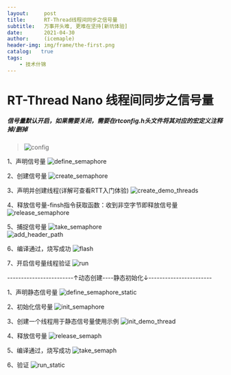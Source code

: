 ```yaml
---
layout:     post
title:      RT-Thread线程间同步之信号量
subtitle:   万事开头难, 更难在坚持[新坑体验]
date:       2021-04-30
author:     (icemaple)
header-img: img/frame/the-first.png
catalog:   true
tags:
    - 技术什锦
---
```

# RT-Thread Nano 线程间同步之信号量
##### 信号量默认开启，如果需要关闭，需要在rtconfig.h头文件将其对应的宏定义注释掉/删掉
> ![config](/img/frame/rt-thread/chapter3-thread-sync/semaphore/RTT-3-sema-0-config-rt_using_semaphore.png)  

1、声明信号量
![define_semaphore](/img/frame/rt-thread/chapter3-thread-sync/semaphore/RTT-3-sema-1-define_semaphore.png)  

2、创建信号量
![create_semaphore](/img/frame/rt-thread/chapter3-thread-sync/semaphore/RTT-3-sema-2-create_semaphore.png)  

3、声明并创建线程(详解可查看RTT入门体验)
![create_demo_threads](/img/frame/rt-thread/chapter3-thread-sync/semaphore/RTT-3-sema-3-create-demo-thread.png)  

4、释放信号量-finsh指令获取函数：收到非空字节即释放信号量
![release_semaphore](/img/frame/rt-thread/chapter3-thread-sync/semaphore/RTT-3-sema-4-release-semaphore.png)  

5、捕捉信号量
![take_semaphore](/img/frame/rt-thread/chapter3-thread-sync/semaphore/RTT-3-sema-4-release-semaphore.png)  
![add_header_path](/img/frame/rt-thread/chapter2-finsh-component/RTT-2-5-add-finsh-head-path-2.png)  

6、编译通过，烧写成功
![flash](/img/frame/rt-thread/chapter3-thread-sync/semaphore/RTT-3-sema-6-build-pass.png)  

7、开启信号量线程验证
![run](/img/frame/rt-thread/chapter3-thread-sync/semaphore/RTT-3-sema-7-run.png)  

------------------------↑动态创建----静态初始化↓-----------------------  


1、声明静态信号量
![define_semaphore_static](/img/frame/rt-thread/chapter3-thread-sync/semaphore/RTT-3-sema-1-define_semaphore-static.png)  

2、初始化信号量
![init_semaphore](/img/frame/rt-thread/chapter3-thread-sync/semaphore/RTT-3-sema-2-init_semaphore-static.png)  

3、创建一个线程用于静态信号量使用示例
![init_demo_thread](/img/frame/rt-thread/chapter3-thread-sync/semaphore/RTT-3-sema-3-create-demo-thread-static.png)  

4、释放信号量
![release_semaph](/img/frame/rt-thread/chapter3-thread-sync/semaphore/RTT-3-sema-4-take-semaphore-static.png)  

5、编译通过，烧写成功
![take_semaph](/img/frame/rt-thread/chapter3-thread-sync/semaphore/RTT-3-sema-5-build-pass-static.png)  

6、验证
![run_static](/img/frame/rt-thread/chapter3-thread-sync/semaphore/RTT-3-sema-6-run-static.png)  

<!-- ![404](/img/frame/404-bg.jpg) -->
